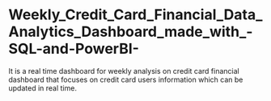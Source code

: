 # Weekly_Credit_Card_Financial_Data_Analytics_Dashboard_made_with_-SQL-and-PowerBI-
It is a real time dashboard for weekly analysis on credit card financial dashboard that focuses on credit card users information which can be updated in real time.
